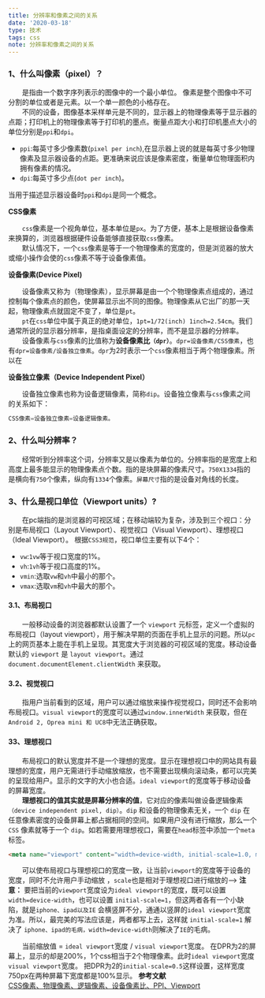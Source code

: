```yaml
---
title: 分辨率和像素之间的关系
date: '2020-03-18'
type: 技术
tags: css
note: 分辨率和像素之间的关系
---
```


### 1、什么叫像素（pixel）？
&#8195;&#8195;是指由一个数字序列表示的图像中的一个最小单位。 像素是整个图像中不可分割的单位或者是元素。以一个单一颜色的小格存在。   
&#8195;&#8195;不同的设备，图像基本采样单元是不同的，显示器上的物理像素等于显示器的点距；打印机上的物理像素等于打印机的墨点。衡量点距大小和打印机墨点大小的单位分别是`ppi`和`dpi`。
+ `ppi`:每英寸多少像素数(`pixel per inch`),在显示器上说的就是每英寸多少物理像素及显示器设备的点距。更准确来说应该是像素密度，衡量单位物理面积内拥有像素的情况。
+ `dpi`:每英寸多少点(`dot per inch`)。  

当用于描述显示器设备时`ppi`和`dpi`是同一个概念。

**CSS像素**

&#8195;&#8195;`css`像素是一个视角单位，基本单位是`px`。为了方便，基本上是根据设备像素来换算的，浏览器根据硬件设备能够直接获取`css`像素。    
&#8195;&#8195;默认情况下，一个`css`像素是等于一个物理像素的宽度的，但是浏览器的放大或缩小操作会使的`css`像素不等于设备像素值。

**设备像素(Device Pixel)**

&#8195;&#8195;设备像素又称为（物理像素），显示屏幕是由一个个物理像素点组成的，通过控制每个像素点的颜色，使屏幕显示出不同的图像。物理像素从它出厂的那一天起，物理像素点就固定不变了，单位是`pt`。    
&#8195;&#8195;`pt`在`css`单位中属于真正的绝对单位，`1pt=1/72(inch) 1inch=2.54cm`。我们通常所说的显示器分辨率，是指桌面设定的分辨率，而不是显示器的分辨率。  
&#8195;&#8195;设备像素与`css`像素的比值称为**设备像素比`（dpr）`**。`dpr=设备像素/CSS像素`，也有`dpr=设备像素/设备独立像素`。`dpr`为2时表示一个`css`像素相当于两个物理像素。所以在

**设备独立像素（Device Independent Pixel）**

&#8195;&#8195;设备独立像素也称为设备逻辑像素，简称`dip`。设备独立像素与`css`像素之间的关系如下：
```js
CSS像素=设备独立像素=设备逻辑像素。
```
### 2、什么叫分辨率？
&#8195;&#8195;经常听到分辨率这个词，分辨率又是以像素为单位的。分辨率指的是宽度上和高度上最多能显示的物理像素点个数。指的是块屏幕的像素尺寸。`750X1334`指的是横向有`750`个像素，纵向有`1334`个像素。`屏幕尺寸`指的是设备对角线的长度。

### 3、什么是视口单位（Viewport units）?
&#8195;&#8195;在pc端指的是浏览器的可视区域；在移动端较为复杂，涉及到三个视口：分别是布局视口（Layout Viewport）、视觉视口（Visual Viewport）、理想视口（Ideal Viewport）。
根据`CSS3规范`，视口单位主要有以下4个：
+ `vw`:`1vw`等于视口宽度的1%。
+ `vh`:`1vh`等于视口高度的1%。
+ `vmin`:选取`vw`和`vh`中最小的那个。
+ `vmax`:选取`vm`和`vh`中最大的那个。
#### 3.1、布局视口
&#8195;&#8195;一般移动设备的浏览器都默认设置了一个 `viewport` 元标签，定义一个虚拟的布局视口（layout viewport），用于解决早期的页面在手机上显示的问题。所以`pc`上的网页基本上能在手机上呈现。其宽度大于浏览器的可视区域的宽度。移动设备默认的 `viewport` 是 `layout viewport`。通过`document.documentElement.clientWidth` 来获取。
#### 3.2、视觉视口
&#8195;&#8195;指用户当前看到的区域，用户可以通过缩放来操作视觉视口，同时还不会影响布局视口。`visual viewport`的宽度可以通过`window.innerWidth` 来获取，但在`Android 2, Oprea mini 和 UC8`中无法正确获取。
#### 33、理想视口
&#8195;&#8195;布局视口的默认宽度并不是一个理想的宽度。显示在理想视口中的网站具有最理想的宽度，用户无需进行手动缩放缩放，也不需要出现横向滚动条，都可以完美的呈现给用户。显示的文字的大小也合适。`ideal viewport`的宽度等于移动设备的屏幕宽度。  
&#8195;&#8195;**理想视口的值其实就是屏幕分辨率的值**，它对应的像素叫做设备逻辑像素`（device independent pixel, dip）`。`dip` 和设备的物理像素无关，一个 `dip` 在任意像素密度的设备屏幕上都占据相同的空间。如果用户没有进行缩放，那么一个 `CSS` 像素就等于一个 `dip`。如若需要用理想视口，需要在`head`标签中添加一个`meta`标签。
```html
<meta name="viewport" content="width=device-width, initial-scale=1.0, maximum-scale=1.0, user-scalable=0">
```
&#8195;&#8195;可以使布局视口与理想视口的宽度一致，让当前`viewport`的宽度等于设备的宽度，同时不允许用户手动缩放 ，`scale`也是相对于理想视口进行缩放的-->
**注意：** 要把当前的`viewport`宽度设为`ideal viewport`的宽度，既可以设置 `width=device-width`，也可以设置 `initial-scale=1`，但这两者各有一个小缺陷，就是`iphone、ipad以及IE` 会横竖屏不分，通通以竖屏的`ideal viewport`宽度为准。所以，最完美的写法应该是，两者都写上去，这样就 `initial-scale=1` 解决了 `iphone、ipad的毛病，width=device-width`则解决了`IE`的毛病。 

&#8195;&#8195;当前缩放值 = `ideal viewport`宽度 / `visual viewport`宽度。
在DPR为2的屏幕上，显示的却是200%，1个css相当于2个物理像素。此时`ideal viewport`宽度`visual viewport`宽度。 
把DPR为2的`initial-scale=0.5`这样设置，这样宽度750px在两种屏幕下宽度都是100%显示。
**参考文献**    
[CSS像素、物理像素、逻辑像素、设备像素比、PPI、Viewport](https://www.cnblogs.com/zaoa/p/8630393.html)